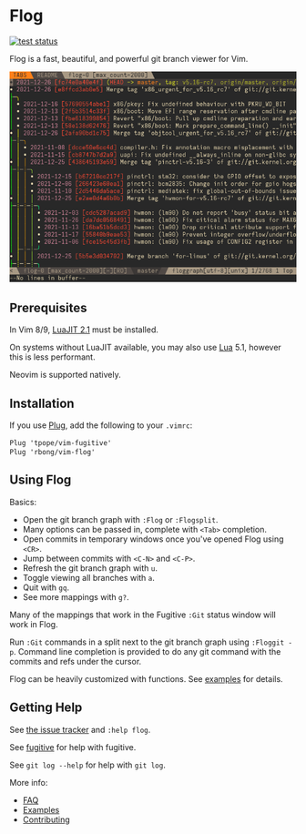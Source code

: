 # Flog

[![test status](https://github.com/rbong/vim-flog/actions/workflows/test.yml/badge.svg?branch=master)](https://github.com/rbong/vim-flog/actions)

Flog is a fast, beautiful, and powerful git branch viewer for Vim.

![flog in action](img/screen-graph.png)

## Prerequisites

In Vim 8/9, [LuaJIT 2.1](https://luajit.org/download.html) must be installed.

On systems without LuaJIT available, you may also use [Lua](https://www.lua.org/) 5.1,
however this is less performant.

Neovim is supported natively.

## Installation

If you use [Plug](https://github.com/junegunn/vim-plug), add the following to your `.vimrc`:

```vim
Plug 'tpope/vim-fugitive'
Plug 'rbong/vim-flog'
```

## Using Flog

Basics:
- Open the git branch graph with `:Flog` or `:Flogsplit`.
- Many options can be passed in, complete with `<Tab>` completion.
- Open commits in temporary windows once you've opened Flog using `<CR>`.
- Jump between commits with `<C-N>` and `<C-P>`.
- Refresh the git branch graph with `u`.
- Toggle viewing all branches with `a`.
- Quit with `gq`.
- See more mappings with `g?`.

Many of the mappings that work in the Fugitive `:Git` status window will work in Flog.

Run `:Git` commands in a split next to the git branch graph using `:Floggit -p`.
Command line completion is provided to do any git command with the commits and refs under the cursor.

Flog can be heavily customized with functions.
See [examples](EXAMPLES.md) for details.

## Getting Help

See [the issue tracker](https://github.com/rbong/vim-flog/issues) and `:help flog`.

See [fugitive](https://github.com/tpope/vim-fugitive) for help with fugitive.

See `git log --help` for help with `git log`.

More info:
- [FAQ](FAQ.md)
- [Examples](EXAMPLES.md)
- [Contributing](CONTRIBUTING.md)
